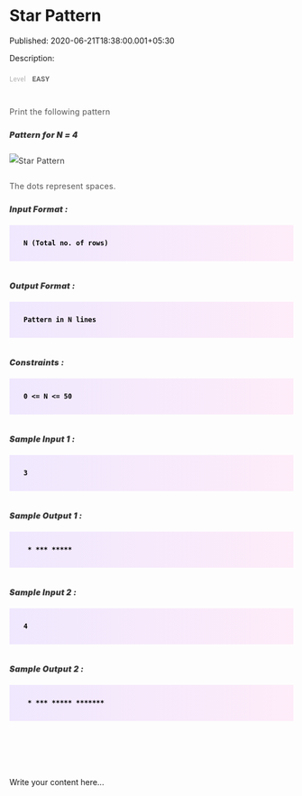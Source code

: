# Star Pattern

Published: 2020-06-21T18:38:00.001+05:30

Description: 
      <div dir="ltr" style="text-align: left;" trbidi="on">
      <div dir="ltr" style="text-align: left;" trbidi="on">
      <div _ngcontent-pmn-c147="" style="-webkit-font-smoothing: antialiased; margin: 0px;
      padding: 0px;">
      <div _ngcontent-pmn-c147="" class="padding" style="-webkit-font-smoothing: antialiased;
      margin: 0px; padding: 0px 0px 15px;">
      <div _ngcontent-pmn-c147="" style="-webkit-font-smoothing: antialiased; margin: 0px;
      padding: 0px;">
      <a _ngcontent-pmn-c147="" class="key" href="https://www.blogger.com/null"
      style="-webkit-font-smoothing: antialiased; color: #b3b3b3; font-family: roboto, sans-serif;
      font-size: 12px; font-weight: 400; letter-spacing: 0.27px; line-height: 30px; margin: 0px;
      padding: 0px; text-decoration: none;">Level</a><a _ngcontent-pmn-c147=""
      class="value" href="https://www.blogger.com/null" style="-webkit-font-smoothing: antialiased;
      color: #656565; font-family: roboto, sans-serif; font-size: 12px; font-weight: 700;
      letter-spacing: 0.27px; line-height: 30px; margin: 0px; padding: 0px 0px 0px 8px;
      text-decoration: none;">&nbsp;EASY</a></div>
      </div>
      <div _ngcontent-pmn-c147="" class="description ng-star-inserted"
      style="-webkit-font-smoothing: antialiased; margin: 0px; padding: 0px;">
      <h4 id="print-the-following-pattern" style="-webkit-font-smoothing: antialiased; color:
      #565656; font-size: 14px; font-weight: 400; letter-spacing: 0.3px; line-height: 25px; margin:
      0px; padding: 15px 0px 5px;">
      Print the following pattern</h4>
      <h5 id="pattern-for-n-4" style="-webkit-font-smoothing: antialiased; color: #353535;
      font-size: 14px; font-weight: 900; letter-spacing: 0.4px; margin: 0px; padding: 15px 0px
      0px;">
      Pattern for N = 4</h5>
      <div style="-webkit-font-smoothing: antialiased; color: #353535; font-size: 14px;
      font-weight: 400; letter-spacing: 0.3px; line-height: 25px; margin: 0px; padding: 0px 0px
      5px;">
      <br style="-webkit-font-smoothing: antialiased; margin: 0px; padding: 0px;" />
      <img alt="Star Pattern" src="https://ninjasfiles.s3.amazonaws.com/0000000000003724.png"
      style="-webkit-font-smoothing: antialiased; margin: 0px; padding: 0px;" title="Star Pattern"
      /></div>
      <h4 id="the-dots-represent-spaces" style="-webkit-font-smoothing: antialiased; color:
      #565656; font-size: 14px; font-weight: 400; letter-spacing: 0.3px; line-height: 25px; margin:
      0px; padding: 15px 0px 5px;">
      The dots represent spaces.</h4>
      <h5 id="input-format" style="-webkit-font-smoothing: antialiased; color: #353535;
      font-size: 14px; font-weight: 900; letter-spacing: 0.4px; margin: 0px; padding: 15px 0px
      0px;">
      Input Format :</h5>
      <pre style="-webkit-font-smoothing: antialiased; background-image: linear-gradient(-90deg,
      rgba(255, 205, 242, 0.35), rgba(215, 193, 255, 0.35)); color: black; font-family:
      &quot;open sans&quot;, sans-serif; font-weight: 600; margin: 20px 0px; max-width:
      866px; overflow-x: hidden; padding: 25px;"><code style="-webkit-font-smoothing:
      antialiased; margin: 0px; padding: 0px;">N (Total no. of rows)
      </code></pre>
      <h5 id="output-format" style="-webkit-font-smoothing: antialiased; color: #353535;
      font-size: 14px; font-weight: 900; letter-spacing: 0.4px; margin: 0px; padding: 15px 0px
      0px;">
      Output Format :</h5>
      <pre style="-webkit-font-smoothing: antialiased; background-image: linear-gradient(-90deg,
      rgba(255, 205, 242, 0.35), rgba(215, 193, 255, 0.35)); color: black; font-family:
      &quot;open sans&quot;, sans-serif; font-weight: 600; margin: 20px 0px; max-width:
      866px; overflow-x: hidden; padding: 25px;"><code style="-webkit-font-smoothing:
      antialiased; margin: 0px; padding: 0px;">Pattern in N lines
      </code></pre>
      <h5 id="constraints" style="-webkit-font-smoothing: antialiased; color: #353535; font-size:
      14px; font-weight: 900; letter-spacing: 0.4px; margin: 0px; padding: 15px 0px 0px;">
      Constraints :</h5>
      <pre style="-webkit-font-smoothing: antialiased; background-image: linear-gradient(-90deg,
      rgba(255, 205, 242, 0.35), rgba(215, 193, 255, 0.35)); color: black; font-family:
      &quot;open sans&quot;, sans-serif; font-weight: 600; margin: 20px 0px; max-width:
      866px; overflow-x: hidden; padding: 25px;"><code style="-webkit-font-smoothing:
      antialiased; margin: 0px; padding: 0px;">0 &lt;= N &lt;= 50
      </code></pre>
      </div>
      <div _ngcontent-pmn-c147="" class="description ng-star-inserted"
      style="-webkit-font-smoothing: antialiased; margin: 0px; padding: 0px;">
      <h5 id="sample-input-1" style="-webkit-font-smoothing: antialiased; color: #353535;
      font-size: 14px; font-weight: 900; letter-spacing: 0.4px; margin: 0px; padding: 15px 0px
      0px;">
      Sample Input 1 :</h5>
      <pre style="-webkit-font-smoothing: antialiased; background-image: linear-gradient(-90deg,
      rgba(255, 205, 242, 0.35), rgba(215, 193, 255, 0.35)); color: black; font-family:
      &quot;open sans&quot;, sans-serif; font-weight: 600; margin: 20px 0px; max-width:
      866px; overflow-x: hidden; padding: 25px;"><code style="-webkit-font-smoothing:
      antialiased; margin: 0px; padding: 0px;">3
      </code></pre>
      <h5 id="sample-output-1" style="-webkit-font-smoothing: antialiased; color: #353535;
      font-size: 14px; font-weight: 900; letter-spacing: 0.4px; margin: 0px; padding: 15px 0px
      0px;">
      Sample Output 1 :</h5>
      <pre style="-webkit-font-smoothing: antialiased; background-image: linear-gradient(-90deg,
      rgba(255, 205, 242, 0.35), rgba(215, 193, 255, 0.35)); color: black; font-family:
      &quot;open sans&quot;, sans-serif; font-weight: 600; margin: 20px 0px; max-width:
      866px; overflow-x: hidden; padding: 25px;"><code style="-webkit-font-smoothing:
      antialiased; margin: 0px; padding: 0px;"> *
      ***
      *****
      </code></pre>
      <h5 id="sample-input-2" style="-webkit-font-smoothing: antialiased; color: #353535;
      font-size: 14px; font-weight: 900; letter-spacing: 0.4px; margin: 0px; padding: 15px 0px
      0px;">
      Sample Input 2 :</h5>
      <pre style="-webkit-font-smoothing: antialiased; background-image: linear-gradient(-90deg,
      rgba(255, 205, 242, 0.35), rgba(215, 193, 255, 0.35)); color: black; font-family:
      &quot;open sans&quot;, sans-serif; font-weight: 600; margin: 20px 0px; max-width:
      866px; overflow-x: hidden; padding: 25px;"><code style="-webkit-font-smoothing:
      antialiased; margin: 0px; padding: 0px;">4
      </code></pre>
      <h5 id="sample-output-2" style="-webkit-font-smoothing: antialiased; color: #353535;
      font-size: 14px; font-weight: 900; letter-spacing: 0.4px; margin: 0px; padding: 15px 0px
      0px;">
      Sample Output 2 :</h5>
      <pre style="-webkit-font-smoothing: antialiased; background-image: linear-gradient(-90deg,
      rgba(255, 205, 242, 0.35), rgba(215, 193, 255, 0.35)); color: black; font-family:
      &quot;open sans&quot;, sans-serif; font-weight: 600; margin: 20px 0px; max-width:
      866px; overflow-x: hidden; padding: 25px;"><code style="-webkit-font-smoothing:
      antialiased; margin: 0px; padding: 0px;"> *
      ***
      *****
      *******
      </code></pre>
      </div>
      </div>
      <codezen-problem-description _ngcontent-pmn-c156="" _nghost-pmn-c147=""
      style="-webkit-font-smoothing: antialiased; display: block; font-family: roboto, sans-serif;
      font-size: 16px; margin: 0px; padding: 0px; width:
      775.594px;"></codezen-problem-description><br />
      <div _ngcontent-pmn-c156="" class="ng-star-inserted" style="-webkit-font-smoothing:
      antialiased; font-family: roboto, sans-serif; font-size: 16px; margin: 0px; padding: 0px;">
      <div _ngcontent-pmn-c156="" class="ng-star-inserted" style="-webkit-font-smoothing:
      antialiased; margin: 0px; padding: 0px;">
      <codezen-code-problem _ngcontent-pmn-c156="" _nghost-pmn-c148=""
      style="-webkit-font-smoothing: antialiased; display: block; margin: auto; padding: 30px 0px
      0px; width: 775.594px;"></codezen-code-problem><br />
      <div _ngcontent-pmn-c148="" style="-webkit-font-smoothing: antialiased; margin: 0px;
      padding: 0px;">
      <div _ngcontent-pmn-c148="" style="-webkit-font-smoothing: antialiased; margin: 0px;
      padding: 0px;">
      </div>
      </div>
      </div>
      </div>
      </div>
      <script
      src="https://gist.github.com/Svastikkka/5213d5f8068263798f2ac6bbd8b52876.js"></script></div>


Write your content here...